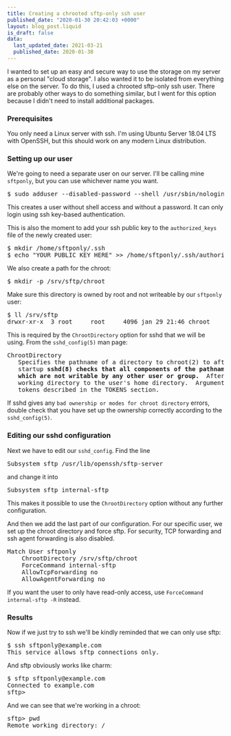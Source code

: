```yaml
---
title: Creating a chrooted sftp-only ssh user
published_date: "2020-01-30 20:42:03 +0000"
layout: blog_post.liquid
is_draft: false
data:
  last_updated_date: 2021-03-21
  published_date: 2020-01-30
---
```

I wanted to set up an easy and secure way to use the storage on my server as a personal
"cloud storage". I also wanted it to be isolated from everything else on the server.
To do this, I used a chrooted sftp-only ssh user. There are probably other ways
to do something similar, but I went for this option because I didn't need to install
additional packages.

### Prerequisites
You only need a Linux server with ssh. I'm using Ubuntu Server 18.04 LTS with OpenSSH,
but this should work on any modern Linux distribution.

### Setting up our user
We're going to need a separate user on our server. I'll be calling mine `sftponly`, but
you can use whichever name you want.

<pre>
$ sudo adduser --disabled-password --shell /usr/sbin/nologin sftponly
</pre>

This creates a user without shell access and without a password. It can only login using
ssh key-based authentication.

This is also the moment to add your ssh public key to the `authorized_keys` file of the
newly created user:
<pre>
$ mkdir /home/sftponly/.ssh
$ echo "YOUR PUBLIC KEY HERE" >> /home/sftponly/.ssh/authorized_keys
</pre>

We also create a path for the chroot:
<pre>
$ mkdir -p /srv/sftp/chroot
</pre>

Make sure this directory is owned by root and not writeable by our `sftponly` user:
<pre>
$ ll /srv/sftp
drwxr-xr-x  3 root     root     4096 jan 29 21:46 chroot
</pre>

This is required by the `ChrootDirectory` option for sshd that we will be using. From
the `sshd_config(5)` man page:
<pre>
ChrootDirectory
   Specifies the pathname of a directory to chroot(2) to after authentication.  At session
   startup <b>sshd(8) checks that all components of the pathname are root-owned directories
   which are not writable by any other user or group.</b>  After the chroot, sshd(8) changes the
   working directory to the user's home directory.  Arguments to ChrootDirectory accept the
   tokens described in the TOKENS section.
</pre>

If sshd gives any `bad ownership or modes for chroot directory` errors, double check that
you have set up the ownership correctly according to the `sshd_config(5)`.

### Editing our sshd configuration

Next we have to edit our `sshd_config`. Find the line
<pre>
Subsystem sftp /usr/lib/openssh/sftp-server
</pre>
and change it into
<pre>
Subsystem sftp internal-sftp
</pre>

This makes it possible to use the `ChrootDirectory` option without any further configuration.

And then we add the last part of our configuration. For our specific user, we set up the
chroot directory and force sftp. For security, TCP forwarding and ssh agent forwarding
is also disabled.
<pre>
Match User sftponly
    ChrootDirectory /srv/sftp/chroot
    ForceCommand internal-sftp
    AllowTcpForwarding no
    AllowAgentForwarding no
</pre>

If you want the user to only have read-only access, use <code>ForceCommand internal-sftp -R</code> instead.

### Results

Now if we just try to ssh we'll be kindly reminded that we can only use sftp:
<pre>
$ ssh sftponly@example.com
This service allows sftp connections only.
</pre>

And sftp obviously works like charm:
<pre>
$ sftp sftponly@example.com
Connected to example.com
sftp>
</pre>

And we can see that we're working in a chroot:
<pre>
sftp> pwd
Remote working directory: /
</pre>

